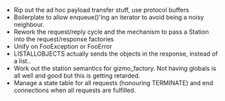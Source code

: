 * Rip out the ad hoc payload transfer stuff, use protocol buffers
* Boilerplate to allow enqueue()'ing an iterator to avoid being a noisy neighbour.
* Rework the request/reply cycle and the mechanism to pass a Station into the request/response factories
* Unify on FooException or FooError
* LISTALLOBJECTS actually sends the objects in the response, instead of a list..
* Work out the station semantics for gizmo_factory. Not having globals is all well and good but this is getting retarded.
* Manage a state table for all requests (honouring TERMINATE) and end connections when all requests are fulfilled.
